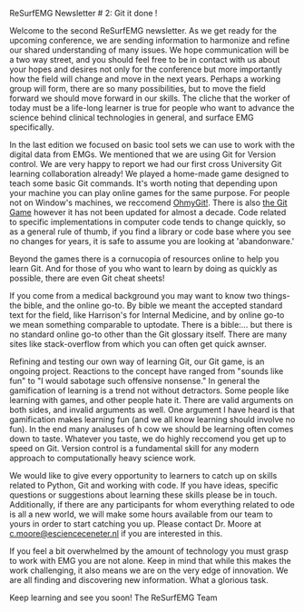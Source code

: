 ReSurfEMG Newsletter # 2: Git it done !

Welcome to the second ReSurfEMG newsletter. As we get ready for the upcoming conference, we are sending information to harmonize and refine our shared understanding of many issues. We hope communication will be a two way street, and you should feel free to be in contact with us about your hopes and desires not only for the conference but more importantly how the field will change and move in the next years. Perhaps a working group will form, there are so many possibilities, but to move the field forward we should move forward in our skills. The cliche that the worker of today must be a life-long learner is true for people who want to advance the science behind clinical technologies in general, and surface EMG specifically.

In the last edition we focused on basic tool sets we can use to work with the digital data from EMGs. We mentioned that we are using Git for Version control. We are very happy to report we had our first cross University Git learning collaboration already! We played a home-made game designed to teach some basic Git commands. It's worth noting that depending upon your machine you can play online games for the same purpose. For people not on Window's machines, we reccomend [OhmyGit!](https://ohmygit.org/). There is also [the Git Game](https://github.com/git-game/git-game) however it has not been updated for almost a decade. Code related to specific implementations in computer code tends to change quickly, so as a general rule of thumb, if you find a library or code base where you see no changes for years, it is safe to assume you are looking at 'abandonware.' 

Beyond the games there is a cornucopia of resources online to help you learn Git. And for those of you who want to learn by doing as quickly as possible, there are even Git cheat sheets!

If you come from a medical background you may want to know two things- the bible, and the online go-to. By bible we meant the accepted standard text for the field, like Harrison's for Internal Medicine, and by online go-to we mean something comparable to uptodate. There is a bible:... but there is no standard online go-to other than the Git glossary itself. There are many sites like stack-overflow from which you can often get quick awnser.

Refining and testing our own way of learning Git, our Git game, is an ongoing project. Reactions to the concept have ranged from "sounds like fun" to "I would sabotage such offensive nonsense." In general the gamification of learning is a trend not without detractors. Some people like learning with games, and other people hate it. There are valid arguments on both sides, and invalid arguments as well. One argument I have heard is that gamification makes learning fun (and we all know learning should involve no fun). In the end many analuses of h                                                                                                                  cow we should be learning often comes down to taste. Whatever you taste, we do highly reccomend you get up to speed on Git. Version control is a fundamental skill for any modern approach to computationally heavy science work.

We would like to give every opportunity to learners to catch up on skills related to Python, Git and working with code. If you have ideas, specific questions or suggestions about learning these skills please be in touch. Additionally, if there are any participants for whom everything related to ode is all a new world, we will make some hours available from our team to yours in order to start catching you up. Please contact Dr. Moore at  c.moore@escienceceneter.nl if you are interested in this. 

If you feel a bit overwhelmed by the amount of technology you must grasp to work with EMG you are not alone. Keep in mind that while this makes the work challenging, it also means we are on the very edge of innovation. We are all finding and discovering new information. What a glorious task.


Keep learning and see you soon! 
The ReSurfEMG Team